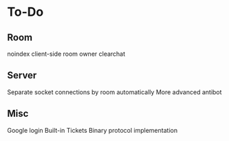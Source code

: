 # To-Do
## Room
noindex client-side
room owner clearchat
## Server
Separate socket connections by room automatically
More advanced antibot
## Misc
Google login
Built-in Tickets
Binary protocol implementation

